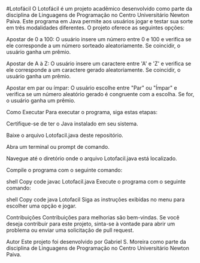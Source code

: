 #Lotofácil
O Lotofácil é um projeto acadêmico desenvolvido como parte da disciplina de Linguagens de Programação no Centro Universitário Newton Paiva. Este programa em Java permite aos usuários jogar e testar sua sorte em três modalidades diferentes. O projeto oferece as seguintes opções:

Apostar de 0 a 100: O usuário insere um número entre 0 e 100 e verifica se ele corresponde a um número sorteado aleatoriamente. Se coincidir, o usuário ganha um prêmio.

Apostar de A à Z: O usuário insere um caractere entre 'A' e 'Z' e verifica se ele corresponde a um caractere gerado aleatoriamente. Se coincidir, o usuário ganha um prêmio.

Apostar em par ou ímpar: O usuário escolhe entre "Par" ou "Ímpar" e verifica se um número aleatório gerado é congruente com a escolha. Se for, o usuário ganha um prêmio.

Como Executar
Para executar o programa, siga estas etapas:

Certifique-se de ter o Java instalado em seu sistema.

Baixe o arquivo Lotofacil.java deste repositório.

Abra um terminal ou prompt de comando.

Navegue até o diretório onde o arquivo Lotofacil.java está localizado.

Compile o programa com o seguinte comando:

shell
Copy code
javac Lotofacil.java
Execute o programa com o seguinte comando:

shell
Copy code
java Lotofacil
Siga as instruções exibidas no menu para escolher uma opção e jogar.

Contribuições
Contribuições para melhorias são bem-vindas. Se você deseja contribuir para este projeto, sinta-se à vontade para abrir um problema ou enviar uma solicitação de pull request.

Autor
Este projeto foi desenvolvido por Gabriel S. Moreira como parte da disciplina de Linguagens de Programação no Centro Universitário Newton Paiva.
